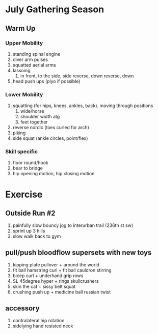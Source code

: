 # July Gathering Season

## Warm Up

### Upper Mobility

1. standing spinal engine
1. diver arm pulses
1. squatted aerial arms
1. lassoing
   1. in front, to the side, side reverse, down reverse, down
1. head push ups (plyo if possible)

### Lower Mobility

1. squatting (for hips, knees, ankles, back). moving through positions
   1. wide/horse
   2. shoulder width atg
   3. feet together
1. reverse nordic (toes curled for arch)
1. piking
1. side squat (ankle circles, point/flex)

### Skill specific

1. floor round/hook
1. bear to bridge
1. hip opening motion, hip closing motion


# Exercise

## Outside Run #2

1. painfully slow bouncy jog to interurban trail (236th st sw)
1. sprint up 3 hills
1. slow walk back to gym

## pull/push bloodflow supersets with new toys

1. kipping plate pullover + around the world
1. fit ball hamstring curl + fit ball cauldron stirring
1. bicep curl + underhand grip rows
1. SL 45degree hyper + rings skullcrushers
1. skin the cat + sissy belt squat
1. crushing push up + medicine ball russian twist

## accessory

1. contralateral hip rotation
1. sidelying hand resisted neck
